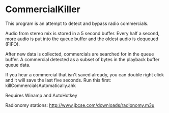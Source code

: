 # CommercialKiller
This program is an attempt to detect and bypass radio commercials.

Audio from stereo mix is stored in a 5 second buffer.
Every half a second, more audio is put into the queue buffer and the oldest audio is dequeued (FIFO).  

After new data is collected, commercials are searched for in the queue buffer.  A commercial detected as a subset of bytes in the playback buffer queue data.

If you hear a commercial that isn't saved already, you can double right click and it will save the last five seconds.  Run this first: killCommercialsAutomatically.ahk

Requires Winamp and AutoHotkey

Radionomy stations: http://www.jbcse.com/downloads/radionomy.m3u
